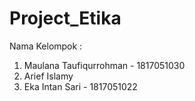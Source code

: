 # Project_Etika
Nama Kelompok :
1. Maulana Taufiqurrohman - 1817051030
2. Arief Islamy
3. Eka Intan Sari - 1817051022
